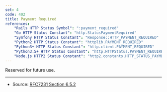 ```yaml
---
set: 4
code: 402
title: Payment Required
references:
    "Rails HTTP Status Symbol": ":payment_required"
    "Go HTTP Status Constant": "http.StatusPaymentRequired"
    "Symfony HTTP Status Constant": "Response::HTTP_PAYMENT_REQUIRED"
    "Python2 HTTP Status Constant": "httplib.PAYMENT_REQUIRED"
    "Python3+ HTTP Status Constant": "http.client.PAYMENT_REQUIRED"
    "Python3.5+ HTTP Status Constant": "http.HTTPStatus.PAYMENT_REQUIRED"
    "Node.js HTTP2 Status Constant": "http2.constants.HTTP_STATUS_PAYMENT_REQUIRED"
---
```


Reserved for future use.

---

* Source: [RFC7231 Section 6.5.2][1]

[1]: <http://tools.ietf.org/html/rfc7231#section-6.5.2>
